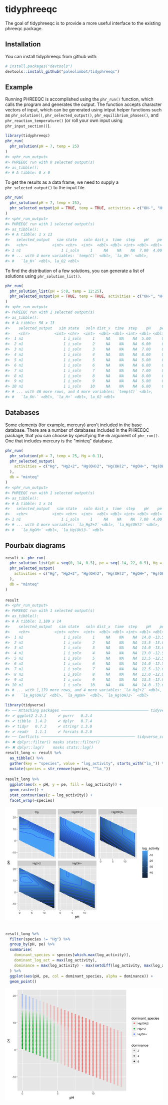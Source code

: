 
<!-- README.md is generated from README.Rmd. Please edit that file -->
tidyphreeqc
===========

The goal of tidyphreeqc is to provide a more useful interface to the existing phreeqc package.

Installation
------------

You can install tidyphreeqc from github with:

``` r
# install.packages("devtools")
devtools::install_github("paleolimbot/tidyphreeqc")
```

Example
-------

Running PHREEQC is accomplished using the `phr_run()` function, which calls the program and generates the output. The function accepts character vectors of input, which can be generated using intput helper functions such as `phr_solution()`, `phr_selected_output()`, `phr_equilibrium_phases()`, and `phr_reaction_temperature()` (or roll your own input using `phr_input_section()`).

``` r
library(tidyphreeqc)
phr_run(
  phr_solution(pH = 7, temp = 25)
)
#> <phr_run_output>
#> PHREEQC run with 0 selected output(s)
#> as_tibble():
#> # A tibble: 0 x 0
```

To get the results as a data frame, we need to supply a `phr_selected_output()` to the input file.

``` r
phr_run(
  phr_solution(pH = 7, temp = 25),
  phr_selected_output(pH = TRUE, temp = TRUE, activities = c("OH-", "H+", "O2"))
)
#> <phr_run_output>
#> PHREEQC run with 1 selected output(s)
#> as_tibble():
#> # A tibble: 1 x 13
#>   selected_output   sim state   soln dist_x  time  step    pH    pe
#>   <chr>           <int> <chr>  <int>  <dbl> <dbl> <int> <dbl> <dbl>
#> 1 n1                  1 i_soln     1     NA    NA    NA  7.00  4.00
#> # ... with 4 more variables: `temp(C)` <dbl>, `la_OH-` <dbl>,
#> #   `la_H+` <dbl>, la_O2 <dbl>
```

To find the distribution of a few solutions, you can generate a list of solutions using `phr_solution_list()`.

``` r
phr_run(
  phr_solution_list(pH = 5:8, temp = 12:25),
  phr_selected_output(pH = TRUE, temp = TRUE, activities = c("OH-", "H+", "O2"))
)
#> <phr_run_output>
#> PHREEQC run with 1 selected output(s)
#> as_tibble():
#> # A tibble: 56 x 13
#>    selected_output   sim state   soln dist_x  time  step    pH    pe
#>    <chr>           <int> <chr>  <int>  <dbl> <dbl> <int> <dbl> <dbl>
#>  1 n1                  1 i_soln     1     NA    NA    NA  5.00     0
#>  2 n1                  1 i_soln     2     NA    NA    NA  6.00     0
#>  3 n1                  1 i_soln     3     NA    NA    NA  7.00     0
#>  4 n1                  1 i_soln     4     NA    NA    NA  8.00     0
#>  5 n1                  1 i_soln     5     NA    NA    NA  5.00     0
#>  6 n1                  1 i_soln     6     NA    NA    NA  6.00     0
#>  7 n1                  1 i_soln     7     NA    NA    NA  7.00     0
#>  8 n1                  1 i_soln     8     NA    NA    NA  8.00     0
#>  9 n1                  1 i_soln     9     NA    NA    NA  5.00     0
#> 10 n1                  1 i_soln    10     NA    NA    NA  6.00     0
#> # ... with 46 more rows, and 4 more variables: `temp(C)` <dbl>,
#> #   `la_OH-` <dbl>, `la_H+` <dbl>, la_O2 <dbl>
```

Databases
---------

Some elements (for example, mercury) aren't included in the base database. There are a number of databases included in the PHREEQC package, that you can choose by specifying the `db` argument of `phr_run()`. One that includes mercury is the "minteq" database.

``` r
phr_run(
  phr_solution(pH = 7, temp = 25, Hg = 0.1),
  phr_selected_output(
    activities = c("Hg", "Hg2+2", "Hg(OH)2", "Hg(OH)2", "HgOH+", "Hg(OH)3-")
  ),
  db = "minteq"
)
#> <phr_run_output>
#> PHREEQC run with 1 selected output(s)
#> as_tibble():
#> # A tibble: 1 x 14
#>   selected_output   sim state   soln dist_x  time  step    pH    pe la_Hg
#>   <chr>           <int> <chr>  <int>  <dbl> <dbl> <int> <dbl> <dbl> <dbl>
#> 1 n1                  1 i_soln     1     NA    NA    NA  7.00  4.00 -4.00
#> # ... with 4 more variables: `la_Hg2+2` <dbl>, `la_Hg(OH)2` <dbl>,
#> #   `la_HgOH+` <dbl>, `la_Hg(OH)3-` <dbl>
```

Pourbaix diagrams
-----------------

``` r
result <- phr_run(
  phr_solution_list(pH = seq(0, 14, 0.5), pe = seq(-14, 22, 0.5), Hg = 0.1),
  phr_selected_output(
    activities = c("Hg", "Hg2+2", "Hg(OH)2", "Hg(OH)2", "HgOH+", "Hg(OH)3-")
  ),
  db = "minteq"
)

result
#> <phr_run_output>
#> PHREEQC run with 1 selected output(s)
#> as_tibble():
#> # A tibble: 1,189 x 14
#>    selected_output   sim state   soln dist_x  time  step    pH    pe la_Hg
#>    <chr>           <int> <chr>  <int>  <dbl> <dbl> <int> <dbl> <dbl> <dbl>
#>  1 n1                  1 i_soln     1     NA    NA    NA  14.0 -13.5 -3.92
#>  2 n1                  1 i_soln     2     NA    NA    NA  13.5 -13.0 -3.98
#>  3 n1                  1 i_soln     3     NA    NA    NA  14.0 -13.0 -3.92
#>  4 n1                  1 i_soln     4     NA    NA    NA  13.0 -12.5 -3.99
#>  5 n1                  1 i_soln     5     NA    NA    NA  13.5 -12.5 -3.98
#>  6 n1                  1 i_soln     6     NA    NA    NA  14.0 -12.5 -3.92
#>  7 n1                  1 i_soln     7     NA    NA    NA  12.5 -12.0 -4.00
#>  8 n1                  1 i_soln     8     NA    NA    NA  13.0 -12.0 -3.99
#>  9 n1                  1 i_soln     9     NA    NA    NA  13.5 -12.0 -3.98
#> 10 n1                  1 i_soln    10     NA    NA    NA  14.0 -12.0 -3.92
#> # ... with 1,179 more rows, and 4 more variables: `la_Hg2+2` <dbl>,
#> #   `la_Hg(OH)2` <dbl>, `la_HgOH+` <dbl>, `la_Hg(OH)3-` <dbl>
```

``` r
library(tidyverse)
#> ── Attaching packages ─────────────────────────────────────── tidyverse 1.2.1 ──
#> ✔ ggplot2 2.2.1     ✔ purrr   0.2.4
#> ✔ tibble  1.4.2     ✔ dplyr   0.7.4
#> ✔ tidyr   0.7.2     ✔ stringr 1.3.0
#> ✔ readr   1.1.1     ✔ forcats 0.2.0
#> ── Conflicts ────────────────────────────────────────── tidyverse_conflicts() ──
#> ✖ dplyr::filter() masks stats::filter()
#> ✖ dplyr::lag()    masks stats::lag()
result_long <- result %>%
  as_tibble() %>%
  gather(key = "species", value = "log_activity", starts_with("la_")) %>%
  mutate(species = str_remove(species, "^la_"))

result_long %>%
  ggplot(aes(x = pH, y = pe, fill = log_activity)) +
  geom_raster() +
  stat_contour(aes(z = log_activity)) +
  facet_wrap(~species)
```

![](README-pourbaix-1.png)

``` r

result_long %>%
  filter(species != "Hg") %>%
  group_by(pH, pe) %>%
  summarise(
    dominant_species = species[which.max(log_activity)],
    dominant_log_act = max(log_activity),
    dominance = max(log_activity) - max(setdiff(log_activity, max(log_activity)))
  ) %>%
  ggplot(aes(pH, pe, col = dominant_species, alpha = dominance)) +
  geom_point()
```

![](README-pourbaix-2.png)
